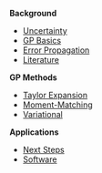 

**Background**
* [Uncertainty](uncertainty.md)
* [GP Basics](basics.md)
* [Error Propagation](error_propagation.md)
* [Literature](literature.md)

**GP Methods**
* [Taylor Expansion](taylor.md)
* [Moment-Matching](mm.md)
* [Variational](vi.md)

**Applications**
* [Next Steps](next.md)
* [Software](software.md)